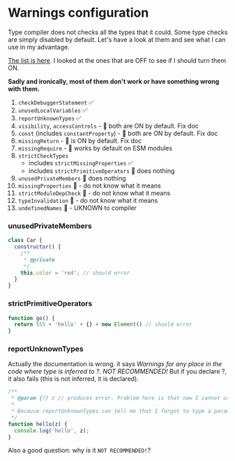 # Warnings configuration
Type compiler does not checks all the types that it could. Some type checks are simply disabled by default. Let's have a look at them and see what I can use in my advantage.

[The list is here](https://github.com/google/closure-compiler/wiki/Warnings). I looked at the ones that are OFF to see if I should turn them ON.

**Sadly and ironically, most of them don't work or have something wrong with them.**

1. `checkDebuggerStatement` ✅
2. `unusedLocalVariables` ✅
3. `reportUnknownTypes` ✅
4. `visibility`, `accessControls` - 🚨 both are ON by default. Fix doc
5. `const` (includes `constantProperty`) - 🚨 both are ON by default. Fix doc
6. `missingReturn` - 🚨 is ON by default. Fix doc
7. `missingRequire` - 🚨 works by default on ESM modules
8. `strictCheckTypes`
   - includes `strictMissingProperties` ✅
   - includes `strictPrimitiveOperators` 🚨 does nothing
9.  `unusedPrivateMembers` 🚨 does nothing
10. `missingProperties` 🚨 - do not know what it means
11. `strictModuleDepCheck` 🚨 - do not know what it means
12. `typeInvalidation` 🚨 - do not know what it means
13. `undefinedNames` 🚨 - UKNOWN to compiler

### unusedPrivateMembers
```js
class Car {
  constructor() {
    /**
     * @private
     */
    this.color = 'red'; // should error
  }
}
```

### strictPrimitiveOperators
```js
function go() {
  return 555 + 'hello' + {} + new Element() // should error
}
```

### reportUnknownTypes

Actually the documentation is wrong. it says *Warnings for any place in the code where type is inferred to ?. NOT RECOMMENDED!* But if you declare ?, it also fails (this is not inferred, it is declared).
```js
/**
 * @param {?} z // produces error. Problem here is that now I cannot use ? type at all it is just not possible and that sucks, so I cannot use both flags at the same time even though I would like to.
 * 
 * Because reportUnknownTypes can tell me that I forgot to type a param or return value etc.
 */
function hello(z) {
  console.log('hello', z);
}
```

Also a good question: why is it `NOT RECOMMENDED!`?
